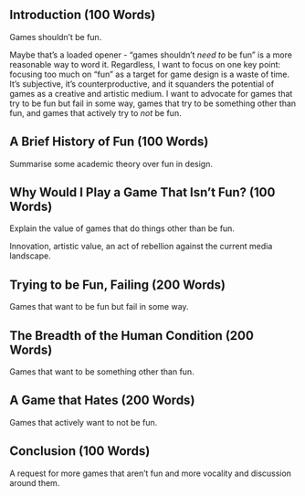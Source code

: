 

## Introduction (100 Words)
Games shouldn’t be fun.

Maybe that’s a loaded opener - “games shouldn’t _need to_ be fun” is a more reasonable way to word it. Regardless, I want to focus on one key point: focusing too much on “fun” as a target for game design is a waste of time. It’s subjective, it’s counterproductive, and it squanders the potential of games as a creative and artistic medium. I want to advocate for games that try to be fun but fail in some way, games that try to be something other than fun, and games that actively try to _not_ be fun.

## A Brief History of Fun (100 Words)
Summarise some academic theory over fun in design.

## Why Would I Play a Game That Isn’t Fun? (100 Words)
Explain the value of games that do things other than be fun.

Innovation, artistic value, an act of rebellion against the current media landscape.

## Trying to be Fun, Failing (200 Words)
Games that want to be fun but fail in some way.

## The Breadth of the Human Condition (200 Words)
Games that want to be something other than fun.

## A Game that Hates (200 Words)
Games that actively want to not be fun.

## Conclusion (100 Words)
A request for more games that aren’t fun and more vocality and discussion around them.